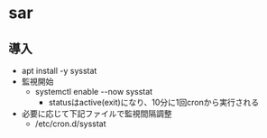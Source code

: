 # sar

## 導入

* apt install -y sysstat
* 監視開始
  * systemctl enable --now sysstat
    * statusはactive(exit)になり、10分に1回cronから実行される
* 必要に応じて下記ファイルで監視間隔調整
  * /etc/cron.d/sysstat
